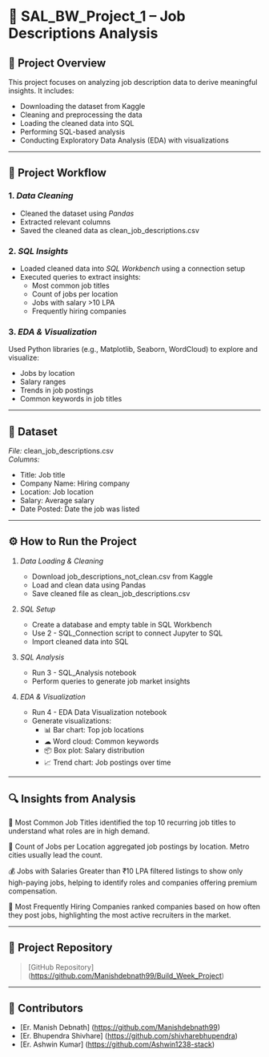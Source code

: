 # 💼 SAL_BW_Project_1 – Job Descriptions Analysis

## 📌 Project Overview  
This project focuses on analyzing job description data to derive meaningful insights. It includes:
- Downloading the dataset from Kaggle  
- Cleaning and preprocessing the data  
- Loading the cleaned data into SQL  
- Performing SQL-based analysis  
- Conducting Exploratory Data Analysis (EDA) with visualizations  

---

## 🔄 Project Workflow

### 1. *Data Cleaning*  
- Cleaned the dataset using *Pandas*  
- Extracted relevant columns  
- Saved the cleaned data as clean_job_descriptions.csv  

### 2. *SQL Insights*  
- Loaded cleaned data into *SQL Workbench* using a connection setup  
- Executed queries to extract insights:  
  - Most common job titles  
  - Count of jobs per location  
  - Jobs with salary >10 LPA  
  - Frequently hiring companies  

### 3. *EDA & Visualization*  
Used Python libraries (e.g., Matplotlib, Seaborn, WordCloud) to explore and visualize:  
- Jobs by location  
- Salary ranges  
- Trends in job postings  
- Common keywords in job titles  

---

## 📁 Dataset  
*File:* clean_job_descriptions.csv  
*Columns:*  
- Title: Job title  
- Company Name: Hiring company  
- Location: Job location  
- Salary: Average salary  
- Date Posted: Date the job was listed  

---

## ⚙ How to Run the Project

1. *Data Loading & Cleaning*  
   - Download job_descriptions_not_clean.csv from Kaggle  
   - Load and clean data using Pandas  
   - Save cleaned file as clean_job_descriptions.csv  

2. *SQL Setup*  
   - Create a database and empty table in SQL Workbench  
   - Use 2 - SQL_Connection script to connect Jupyter to SQL  
   - Import cleaned data into SQL  

3. *SQL Analysis*  
   - Run 3 - SQL_Analysis notebook  
   - Perform queries to generate job market insights  

4. *EDA & Visualization*  
   - Run 4 - EDA Data Visualization notebook  
   - Generate visualizations:  
     - 📊 Bar chart: Top job locations  
     - ☁ Word cloud: Common keywords  
     - 📦 Box plot: Salary distribution  
     - 📈 Trend chart: Job postings over time  

---

## 🔍 Insights from Analysis  
👔 Most Common Job Titles
identified the top 10 recurring job titles to understand what roles are in high demand.

📍 Count of Jobs per Location
aggregated job postings by location. Metro cities usually lead the count.

💰 Jobs with Salaries Greater than ₹10 LPA
filtered listings to show only high-paying jobs, helping to identify roles and companies offering premium compensation.

🏢 Most Frequently Hiring Companies
ranked companies based on how often they post jobs, highlighting the most active recruiters in the market.

---

## 🔗 Project Repository  
> [GitHub Repository] (https://github.com/Manishdebnath99/Build_Week_Project)

---

## 👥 Contributors  
- [Er. Manish Debnath]  (https://github.com/Manishdebnath99)
- [Er. Bhupendra Shivhare] (https://github.com/shivharebhupendra)
- [Er. Ashwin Kumar] (https://github.com/Ashwin1238-stack)

